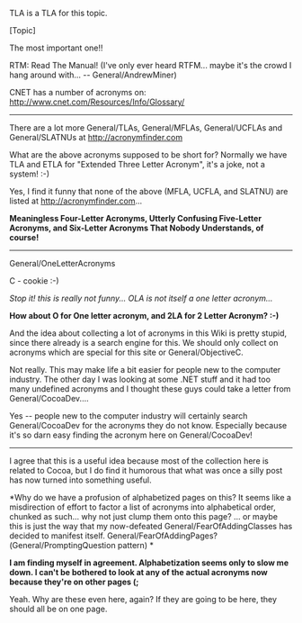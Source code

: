 TLA is a TLA for this topic.

[Topic]

The most important one!!

RTM:  Read The Manual! (I've only ever heard RTFM... maybe it's the crowd I hang around with... -- General/AndrewMiner)

CNET has a number of acronyms on:  http://www.cnet.com/Resources/Info/Glossary/

----

There are a lot more General/TLAs, General/MFLAs, General/UCFLAs and General/SLATNUs at http://acronymfinder.com

What are the above acronyms supposed to be short for? Normally we have TLA and ETLA for "Extended Three Letter Acronym", it's a joke, not a system! :-)

Yes, I find it funny that none of the above (MFLA, UCFLA, and SLATNU) are listed at http://acronymfinder.com...

**Meaningless Four-Letter Acronyms, Utterly Confusing Five-Letter Acronyms, and Six-Letter Acronyms That Nobody Understands, of course!**

----

General/OneLetterAcronyms

C - cookie :-)

*Stop it! this is really not funny... OLA is not itself a one letter acronym...*

**How about O for One letter acronym, and 2LA for 2 Letter Acronym? :-)**

And the idea about collecting a lot of acronyms in this Wiki is pretty stupid, since there already is a search engine for this. We should only collect on acronyms which are special for this site or General/ObjectiveC.

Not really.  This may make life a bit easier for people new to the computer industry.  The other day I was looking at some .NET stuff and it had too many
undefined acronyms and I thought these guys could take a letter from General/CocoaDev....

Yes -- people new to the computer industry will certainly search General/CocoaDev for the acronyms they do not know. Especially because it's so darn easy finding the acronym here on General/CocoaDev!

----

I agree that this is a useful idea because most of the collection here is related to Cocoa, but I do find it humorous that what was once a silly post has now turned into something useful. 


*Why do we have a profusion of alphabetized pages on this?  It seems like a misdirection of effort to factor a list of acronyms into alphabetical order, chunked as such... why not just clump them onto this page?  ... or maybe this is just the way that my now-defeated General/FearOfAddingClasses has decided to manifest itself.  General/FearOfAddingPages?(General/PromptingQuestion pattern) *

**I am finding myself in agreement. Alphabetization seems only to slow me down. I can't be bothered to look at any of the actual acronyms now because they're on other pages (;**

Yeah.  Why are these even here, again?  If they are going to be here, they should all be on one page.
